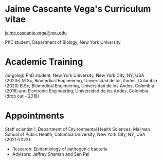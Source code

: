 # Jaime Cascante Vega's Curriculum vitae
jaime.cascante.vega@nyu.edu

PhD student, Department of Biology, New York University

# Academic Training
*(ongoing)* PhD student, New York University, New York City, NY, USA (2023-)
M.Sc, Biomedical Engineering, Universidad de los Andes, Colombia (2020)
B.Sc, Biomedical Engineering, Universidad de los Andes, Colombia (2018) and Electronic Engineering, Universidad de los Andes, Colombia (drop out - 2018)

# Appointments
Staff scientist 1, Department of Environmental Health Sciences, Mailman School of Public Health, Columbia University, New York City, NY, USA (2021-2023)
  - Research: Epidemiology of pathogenic bacteria
  - Advisors: Jeffrey Shaman and Sen Pei
